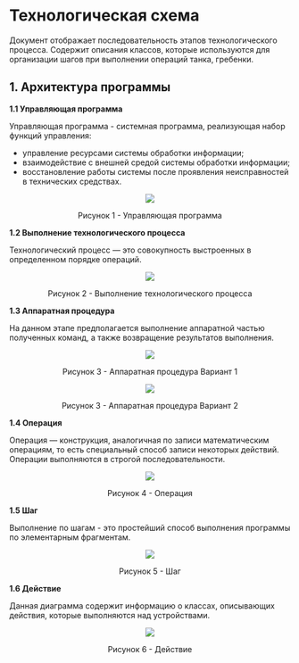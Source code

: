 # Технологическая схема

Документ отображает последовательность этапов технологического процесса. Содержит описания классов, которые используются для организации шагов при выполнении операций танка, гребенки. 

## 1. Архитектура программы
  
**1.1 Управляющая программа**

Управляющая программа - системная программа, реализующая набор функций управления:
 - управление ресурсами системы обработки информации; 
 - взаимодействие с внешней средой системы обработки информации; 
 - восстановление работы системы после проявления неисправностей в технических средствах.

<p align="center"><img src="block_diagram_images/control_program.svg" /></p>

<p align="center">Рисунок 1 - Управляющая программа</p>

**1.2 Выполнение технологического процесса**

Технологический процесс — это совокупность выстроенных в определенном порядке операций.

<p align="center"><img src="block_diagram_images/execution_technological_process.svg" /></p>

<p align="center">Рисунок 2 - Выполнение технологического процесса</p>

**1.3 Аппаратная процедура**

На данном этапе предполагается выполнение аппаратной частью полученных команд, а также возвращение результатов выполнения.

<p align="center"><img src="block_diagram_images/hardware_procedure.svg" /></p>

<p align="center">Рисунок 3 - Аппаратная процедура Вариант 1</p>

<p align="center"><img src="block_diagram_images/hardware_procedure_version2.svg" /></p>

<p align="center">Рисунок 3 - Аппаратная процедура Вариант 2</p>

**1.4 Операция**

Операция — конструкция, аналогичная по записи математическим операциям, то есть специальный способ записи некоторых действий. Операции выполняются в строгой последовательности. 

<p align="center"><img src="block_diagram_images/operation.svg" /></p>

<p align="center">Рисунок 4 - Операция</p>

**1.5 Шаг**

Выполнение по шагам - это простейший способ выполнения программы по элементарным фрагментам.

<p align="center"><img src="block_diagram_images/step.svg" /></p>

<p align="center">Рисунок 5 - Шаг</p>

**1.6 Действие**

Данная диаграмма содержит информацию о классах, описывающих действия, которые выполняются над устройствами.

<p align="center"><img src="block_diagram_images/action.svg" /></p>

<p align="center">Рисунок 6 - Действие</p>